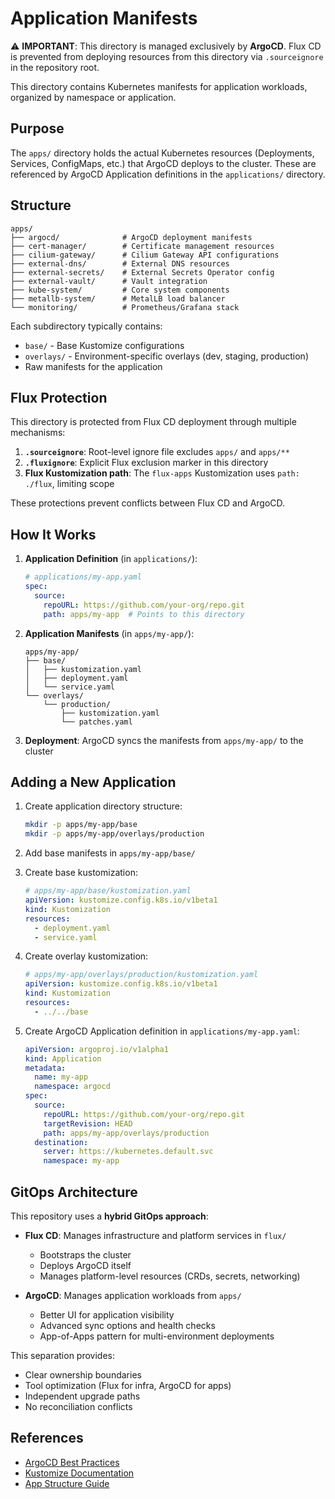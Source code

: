 # Application Manifests

⚠️ **IMPORTANT**: This directory is managed exclusively by **ArgoCD**. Flux CD is prevented from deploying resources from this directory via `.sourceignore` in the repository root.

This directory contains Kubernetes manifests for application workloads, organized by namespace or application.

## Purpose

The `apps/` directory holds the actual Kubernetes resources (Deployments, Services, ConfigMaps, etc.) that ArgoCD deploys to the cluster. These are referenced by ArgoCD Application definitions in the `applications/` directory.

## Structure

```
apps/
├── argocd/              # ArgoCD deployment manifests
├── cert-manager/        # Certificate management resources
├── cilium-gateway/      # Cilium Gateway API configurations
├── external-dns/        # External DNS resources
├── external-secrets/    # External Secrets Operator config
├── external-vault/      # Vault integration
├── kube-system/         # Core system components
├── metallb-system/      # MetalLB load balancer
└── monitoring/          # Prometheus/Grafana stack
```

Each subdirectory typically contains:
- `base/` - Base Kustomize configurations
- `overlays/` - Environment-specific overlays (dev, staging, production)
- Raw manifests for the application

## Flux Protection

This directory is protected from Flux CD deployment through multiple mechanisms:

1. **`.sourceignore`**: Root-level ignore file excludes `apps/` and `apps/**`
2. **`.fluxignore`**: Explicit Flux exclusion marker in this directory
3. **Flux Kustomization path**: The `flux-apps` Kustomization uses `path: ./flux`, limiting scope

These protections prevent conflicts between Flux CD and ArgoCD.

## How It Works

1. **Application Definition** (in `applications/`):
   ```yaml
   # applications/my-app.yaml
   spec:
     source:
       repoURL: https://github.com/your-org/repo.git
       path: apps/my-app  # Points to this directory
   ```

2. **Application Manifests** (in `apps/my-app/`):
   ```
   apps/my-app/
   ├── base/
   │   ├── kustomization.yaml
   │   ├── deployment.yaml
   │   └── service.yaml
   └── overlays/
       └── production/
           ├── kustomization.yaml
           └── patches.yaml
   ```

3. **Deployment**: ArgoCD syncs the manifests from `apps/my-app/` to the cluster

## Adding a New Application

1. Create application directory structure:
   ```bash
   mkdir -p apps/my-app/base
   mkdir -p apps/my-app/overlays/production
   ```

2. Add base manifests in `apps/my-app/base/`

3. Create base kustomization:
   ```yaml
   # apps/my-app/base/kustomization.yaml
   apiVersion: kustomize.config.k8s.io/v1beta1
   kind: Kustomization
   resources:
     - deployment.yaml
     - service.yaml
   ```

4. Create overlay kustomization:
   ```yaml
   # apps/my-app/overlays/production/kustomization.yaml
   apiVersion: kustomize.config.k8s.io/v1beta1
   kind: Kustomization
   resources:
     - ../../base
   ```

5. Create ArgoCD Application definition in `applications/my-app.yaml`:
   ```yaml
   apiVersion: argoproj.io/v1alpha1
   kind: Application
   metadata:
     name: my-app
     namespace: argocd
   spec:
     source:
       repoURL: https://github.com/your-org/repo.git
       targetRevision: HEAD
       path: apps/my-app/overlays/production
     destination:
       server: https://kubernetes.default.svc
       namespace: my-app
   ```

## GitOps Architecture

This repository uses a **hybrid GitOps approach**:

- **Flux CD**: Manages infrastructure and platform services in `flux/`
  - Bootstraps the cluster
  - Deploys ArgoCD itself
  - Manages platform-level resources (CRDs, secrets, networking)

- **ArgoCD**: Manages application workloads from `apps/`
  - Better UI for application visibility
  - Advanced sync options and health checks
  - App-of-Apps pattern for multi-environment deployments

This separation provides:
- Clear ownership boundaries
- Tool optimization (Flux for infra, ArgoCD for apps)
- Independent upgrade paths
- No reconciliation conflicts

## References

- [ArgoCD Best Practices](https://argo-cd.readthedocs.io/en/stable/user-guide/best_practices/)
- [Kustomize Documentation](https://kubectl.docs.kubernetes.io/references/kustomize/)
- [App Structure Guide](https://argo-cd.readthedocs.io/en/stable/user-guide/directory/)
